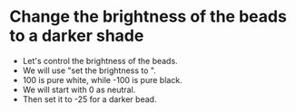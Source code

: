 # Change the brightness of the beads to a darker shade

- Let's control the brightness of the beads.
- We will use "set the brightness to ".
- 100 is pure white, while -100 is pure black.
- We will start with 0 as neutral.
- Then set it to -25 for a darker bead.
